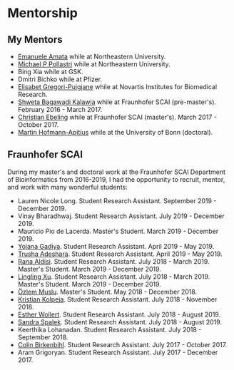 # Mentorship

## My Mentors

- [Emanuele Amata](https://orcid.org/0000-0002-4750-3479) while at
  Northeastern University.
- [Michael P Pollastri](https://orcid.org/0000-0001-9943-7197) while at
  Northeastern University.
- Bing Xia while at GSK.
- Dmitri Bichko while at Pfizer.
- [Elisabet Gregori-Puigjane](https://orcid.org/0000-0003-4754-1720) while
  at Novartis Institutes for Biomedical Research.
- [Shweta Bagawadi Kalawia](https://orcid.org/0000-0002-1249-6416) while at
  Fraunhofer SCAI (pre-master's). February 2016 - March 2017.
- [Christian Ebeling](https://orcid.org/0000-0002-7560-6846) while at
  Fraunhofer SCAI (master's). March 2017 - October 2017.
- [Martin Hofmann-Apitius](https://orcid.org/0000-0001-9012-6720) while at the
  University of Bonn (doctoral).

## Fraunhofer SCAI

During my master's and doctoral work at the Fraunhofer SCAI Department of
Bioinformatics from 2016-2019, I had the opportunity to recruit, mentor, and
work with many wonderful students:

- Lauren Nicole Long. Student Research Assistant. September 2019 - December 2019.
- Vinay Bharadhwaj. Student Research Assistant. July 2019 - December 2019.
- Mauricio Pio de Lacerda. Master's Student. March 2019 - December 2019.
- [Yojana Gadiya](https://orcid.org/0000-0002-7683-0452). Student Research
  Assistant. April 2019 - May 2019.
- [Trusha Adeshara](https://orcid.org/0000-0002-8929-4724). Student Research
  Assistant. April 2019 - May 2019.
- [Rana Aldisi](https://orcid.org/0000-0002-3034-9970). Student Research
  Assistant. July 2018 - March 2019. Master's Student. March 2019 -
  December 2019.
- [Lingling Xu](https://orcid.org/0000-0002-0303-8616).  Student Research
  Assistant. July 2018 - March 2019. Master's Student. March 2019 -
  December 2019.
- [Özlem Muslu](https://orcid.org/0000-0003-0408-6190). Master's Student.
  May 2018 - December 2018.
- [Kristian Kolpeja](https://orcid.org/0000-0001-9661-5277). Student Research
  Assistant. July 2018 - November 2018.
- [Esther Wollert](https://orcid.org/0000-0002-7128-929X).  Student Research
  Assistant. July 2018 - August 2019.
- [Sandra Spalek](https://orcid.org/0000-0002-6117-4413).  Student Research
  Assistant. July 2018 - August 2019.
- Keerthika Lohanadan. Student Research Assistant. July 2018 - September 2018.
- [Colin Birkenbihl](https://orcid.org/0000-0002-7212-7700). Student Research
  Assistant. July 2017 - October 2017.
- Aram Grigoryan. Student Research Assistant. July 2017 - December 2017.
